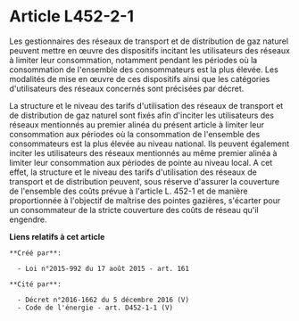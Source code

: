 # Article L452-2-1

Les gestionnaires des réseaux de transport et de distribution de gaz naturel peuvent mettre en œuvre des dispositifs incitant
les utilisateurs des réseaux à limiter leur consommation, notamment pendant les périodes où la consommation de l'ensemble des
consommateurs est la plus élevée. Les modalités de mise en œuvre de ces dispositifs ainsi que les catégories d'utilisateurs
des réseaux concernés sont précisées par décret.

La structure et le niveau des tarifs d'utilisation des réseaux de transport et de distribution de gaz naturel sont fixés afin
d'inciter les utilisateurs des réseaux mentionnés au premier alinéa du présent article à limiter leur consommation aux
périodes où la consommation de l'ensemble des consommateurs est la plus élevée au niveau national. Ils peuvent également
inciter les utilisateurs des réseaux mentionnés au même premier alinéa à limiter leur consommation aux périodes de pointe au
niveau local. A cet effet, la structure et le niveau des tarifs d'utilisation des réseaux de transport et de distribution
peuvent, sous réserve d'assurer la couverture de l'ensemble des coûts prévue à l'article L. 452-1 et de manière proportionnée
à l'objectif de maîtrise des pointes gazières, s'écarter pour un consommateur de la stricte couverture des coûts de réseau
qu'il engendre.

**Liens relatifs à cet article**

	**Créé par**:

	  - Loi n°2015-992 du 17 août 2015 - art. 161

	**Cité par**:

	  - Décret n°2016-1662 du 5 décembre 2016 (V)
	  - Code de l'énergie - art. D452-1-1 (V)
